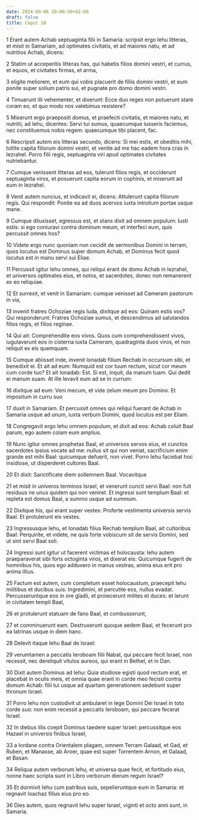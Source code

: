 ```yaml
---
date: 2024-09-06 20:00:50+02:00
draft: false
title: Caput 10
---
```





1 Erant autem Achab septuaginta filii in Samaria: scripsit ergo Iehu litteras, et misit in Samariam, ad optimates civitatis, et ad maiores natu, et ad nutritios Achab, dicens:

2 Statim ut acceperitis litteras has, qui habetis filios domini vestri, et currus, et equos, et civitates firmas, et arma,

3 eligite meliorem, et eum qui vobis placuerit de filiis domini vestri, et eum ponite super solium patris sui, et pugnate pro domo domini vestri.

4 Timuerunt illi vehementer, et dixerunt: Ecce duo reges non potuerunt stare coram eo, et quo modo nos valebimus resistere?

5 Miserunt ergo praepositi domus, et praefecti civitatis, et maiores natu, et nutritii, ad Iehu, dicentes: Servi tui sumus, quaecumque iusseris faciemus, nec constituemus nobis regem: quaecumque tibi placent, fac.

6 Rescripsit autem eis litteras secundo, dicens: Si mei estis, et obeditis mihi, tollite capita filiorum domini vestri, et venite ad me hac eadem hora cras in Iezrahel. Porro filii regis, septuaginta viri apud optimates civitates nutriebantur.

7 Cumque venissent litteras ad eos, tulerunt filios regis, et occiderunt septuaginta viros, et posuerunt capita eorum in cophinis, et miserunt ad eum in Iezrahel.

8 Venit autem nuncius, et indicavit ei, dicens: Attulerunt capita filiorum regis. Qui respondit: Ponite ea ad duos acervos iuxta introitum portae usque mane.

9 Cumque diluxisset, egressus est, et stans dixit ad omnem populum: Iusti estis: si ego coniuravi contra dominum meum, et interfeci eum, quis percussit omnes hos?

10 Videte ergo nunc quoniam non cecidit de sermonibus Domini in terram, quos locutus est Dominus super domum Achab, et Dominus fecit quod locutus est in manu servi sui Eliae.

11 Percussit igitur Iehu omnes, qui reliqui erant de domo Achab in Iezrahel, et universos optimates eius, et notos, et sacerdotes, donec non remanerent ex eo reliquiae.

12 Et surrexit, et venit in Samariam: cumque venisset ad Cameram pastorum in via,

13 invenit fratres Ochoziae regis Iuda, dixitque ad eos: Quinam estis vos? Qui responderunt: Fratres Ochoziae sumus, et descendimus ad salutandos filios regis, et filios reginae.

14 Qui ait: Comprehendite eos vivos. Quos cum comprehendissent vivos, iugulaverunt eos in cisterna iuxta Cameram, quadraginta duos viros, et non reliquit ex eis quemquam.

15 Cumque abiisset inde, invenit Ionadab filium Rechab in occursum sibi, et benedixit ei. Et ait ad eum: Numquid est cor tuum rectum, sicut cor meum cum corde tuo? Et ait Ionadab: Est. Si est, inquit, da manum tuam. Qui dedit ei manum suam. At ille levavit eum ad se in currum:

16 dixitque ad eum: Veni mecum, et vide zelum meum pro Domino. Et impositum in curru suo

17 duxit in Samariam. Et percussit omnes qui reliqui fuerant de Achab in Samaria usque ad unum, iuxta verbum Domini, quod locutus est per Eliam.

18 Congregavit ergo Iehu omnem populum, et dixit ad eos: Achab coluit Baal parum, ego autem colam eum amplius.

19 Nunc igitur omnes prophetas Baal, et universos servos eius, et cunctos sacerdotes ipsius vocate ad me: nullus sit qui non veniat, sacrificium enim grande est mihi Baal: quicumque defuerit, non vivet. Porro Iehu faciebat hoc insidiose, ut disperderet cultores Baal.

20 Et dixit: Sanctificate diem sollemnem Baal. Vocavitque

21 et misit in univeros terminos Israel, et venerunt cuncti servi Baal: non fuit residuus ne unus quidem qui non veniret. Et ingressi sunt templum Baal: et repleta est domus Baal, a summo usque ad summum.

22 Dixitque his, qui erant super vestes: Proferte vestimenta universis servis Baal. Et protulerunt eis vestes.

23 Ingressusque Iehu, et Ionadab filius Rechab templum Baal, ait cultoribus Baal: Perquirite, et videte, ne quis forte vobiscum sit de servis Domini, sed ut sint servi Baal soli.

24 Ingressi sunt igitur ut facerent victimas et holocausta: Iehu autem praeparaverat sibi foris octoginta viros, et dixerat eis: Quicumque fugerit de hominibus his, quos ego adduxero in manus vestras, anima eius erit pro anima illius.

25 Factum est autem, cum completum esset holocaustum, praecepit Iehu militibus et ducibus suis: Ingredimini, et percutite eos, nullus evadat. Percusseruntque eos in ore gladii, et proiecerunt milites et duces: et ierunt in civitatem templi Baal,

26 et protulerunt statuam de fano Baal, et combusserunt,

27 et comminuerunt eam. Destruxerunt quoque aedem Baal, et fecerunt pro ea latrinas usque in diem hanc.

28 Delevit itaque Iehu Baal de Israel:

29 verumtamen a peccatis Ieroboam filii Nabat, qui peccare fecit Israel, non recessit, nec dereliquit vitulos aureos, qui erant in Bethel, et in Dan.

30 Dixit autem Dominus ad Iehu: Quia studiose egisti quod rectum erat, et placebat in oculis meis, et omnia quae erant in corde meo fecisti contra domum Achab: filii tui usque ad quartam generationem sedebunt super thronum Israel.

31 Porro Iehu non custodivit ut ambularet in lege Domini Dei Israel in toto corde suo: non enim recessit a peccatis Ieroboam, qui peccare fecerat Israel.

32 In diebus illis coepit Dominus taedere super Israel: percussitque eos Hazael in universis finibus Israel,

33 a Iordane contra Orientalem plagam, omnem Terram Galaad, et Gad, et Ruben, et Manasse, ab Aroer, quae est super Torrentem Arnon, et Galaad, et Basan.

34 Reliqua autem verborum Iehu, et universa quae fecit, et fortitudo eius, nonne haec scripta sunt in Libro verborum dierum regum Israel?

35 Et dormivit Iehu cum patribus suis, sepelieruntque eum in Samaria: et regnavit Ioachaz filius eius pro eo.

36 Dies autem, quos regnavit Iehu super Israel, viginti et octo anni sunt, in Samaria.

